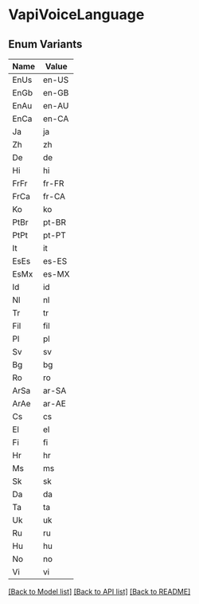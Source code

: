 # VapiVoiceLanguage

## Enum Variants

| Name | Value |
|---- | -----|
| EnUs | en-US |
| EnGb | en-GB |
| EnAu | en-AU |
| EnCa | en-CA |
| Ja | ja |
| Zh | zh |
| De | de |
| Hi | hi |
| FrFr | fr-FR |
| FrCa | fr-CA |
| Ko | ko |
| PtBr | pt-BR |
| PtPt | pt-PT |
| It | it |
| EsEs | es-ES |
| EsMx | es-MX |
| Id | id |
| Nl | nl |
| Tr | tr |
| Fil | fil |
| Pl | pl |
| Sv | sv |
| Bg | bg |
| Ro | ro |
| ArSa | ar-SA |
| ArAe | ar-AE |
| Cs | cs |
| El | el |
| Fi | fi |
| Hr | hr |
| Ms | ms |
| Sk | sk |
| Da | da |
| Ta | ta |
| Uk | uk |
| Ru | ru |
| Hu | hu |
| No | no |
| Vi | vi |


[[Back to Model list]](../README.md#documentation-for-models) [[Back to API list]](../README.md#documentation-for-api-endpoints) [[Back to README]](../README.md)


